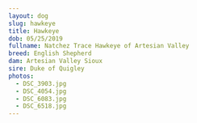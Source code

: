 ```yaml
---
layout: dog
slug: hawkeye
title: Hawkeye
dob: 05/25/2019
fullname: Natchez Trace Hawkeye of Artesian Valley
breed: English Shepherd
dam: Artesian Valley Sioux
sire: Duke of Quigley
photos:
  - DSC_3903.jpg
  - DSC_4054.jpg
  - DSC_6083.jpg
  - DSC_6518.jpg
---
```

<p></p>
